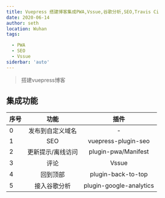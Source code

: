 ```yaml
---
title: Vuepress 搭建博客集成PWA,Vssue,谷歌分析,SEO,Travis Ci
date: 2020-06-14
author: seth
location: Wuhan 
tags: 

  - PWA
  - SEO
  - Vssue
siderbar: 'auto'
---
```


<!-- <ClientOnly>
  <demo/>
</ClientOnly> -->

> 搭建vuepress博客

## 集成功能

| 序号        | 功能          |插件|
| ------------- |:-------------:|:-------------:|
| 0             | 发布到自定义域名 |-|
| 1             | SEO |vuepress-plugin-seo|
| 2             |    更新提示/离线访问   | plugin-pwa/Manifest|
| 3             |   评论    |Vssue|
| 4             |   回到顶部    |plugin-back-to-top|
| 5             |   接入谷歌分析    |plugin-google-analytics|



<ClientOnly>
  <Vssue :title="$title" />
</ClientOnly>
